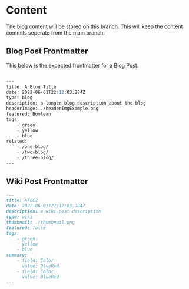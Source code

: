 # Content

The blog content will be stored on this branch. This will keep the content commits seperate from the main branch. 

## Blog Post Frontmatter

This below is the expected frontmatter for a Blog Post. 

```markdown

---
title: A Blog Title
date: 2022-06-01T22:12:03.284Z
type: blog
description: a longer blog description about the blog
headerImage: ./headerImgExample.png
featured: Boolean
tags:
    - green
    - yellow
    - blue
related:
    - /one-blog/
    - /two-blog/
    - /three-blog/
---

```

## Wiki Post Frontmatter

```markdown
---
title: ATEEZ
date: 2022-06-01T22:12:03.284Z
description: a wiki post description
type: wiki
thumbnail: ./thumbnail.png
featured: false
tags: 
    - green
    - yellow
    - blue
summary:
    - field: Color
      value: BlueRed
    - field: Color
      value: BlueRed
---
```
